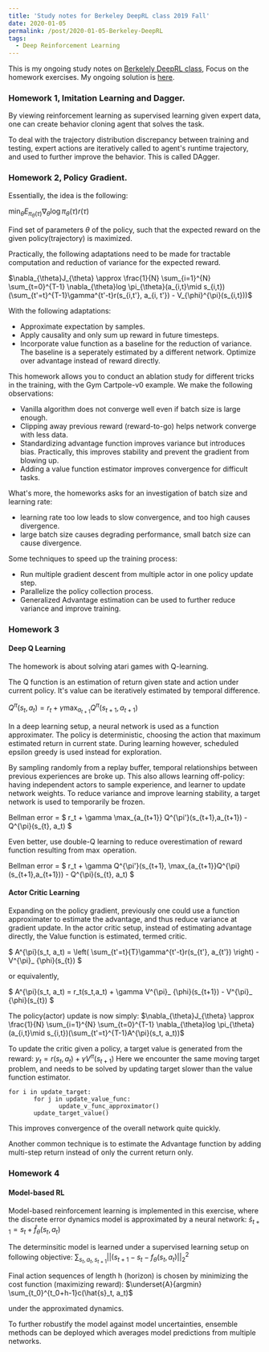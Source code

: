 ```yaml
---
title: 'Study notes for Berkeley DeepRL class 2019 Fall'
date: 2020-01-05
permalink: /post/2020-01-05-Berkeley-DeepRL
tags:
  - Deep Reinforcement Learning
---
```


This is my ongoing study notes on [Berkelely DeepRL class](http://rail.eecs.berkeley.edu/deeprlcourse/), Focus on the homework exercises. 
My ongoing solution is [here](https://github.com/JD-ETH/DeepRL-Berkely-Solution).

### Homework 1, Imitation Learning and Dagger. 

By viewing reinforcement learning as supervised learning given expert data, one can create behavior cloning agent that solves the task. 

To deal with the trajectory distribution discrepancy between training and testing, expert actions are iteratively called to agent's runtime trajectory, and used to further improve the behavior. This is called DAgger. 

### Homework 2, Policy Gradient. 

Essentially, the idea is the following: 

$\min_{\theta} E_{\pi_{\theta}(\tau)} \nabla_{\theta} \log \pi_{\theta}(\tau)r(\tau)$

Find set of parameters $\theta$ of the policy, such that the expected reward on the given policy(trajectory) is maximized. 

Practically, the following adaptations need to be made for tractable computation and reduction of variance for the expected reward. 

$\nabla_{\theta}J_{\theta} \approx \frac{1}{N} \sum_{i=1}^{N} \sum_{t=0}^{T-1} \nabla_{\theta}log \pi_{\theta}(a_{i,t}\mid s_{i,t})(\sum_{t'=t}^{T-1}\gamma^{t'-t}r(s_{i,t'}, a_{i, t'}) - V_{\phi}^{\pi}(s_{i,t}))$

With the following adaptations:
- Approximate expectation by samples.
- Apply causality and only sum up reward in future timesteps.
- Incorporate value function as a baseline for the reduction of variance. The baseline is a seperately estimated by a different network. Optimize over advantage instead of reward directly. 

This homework allows you to conduct an ablation study for different tricks in the training, with the Gym Cartpole-v0 example. We make the following observations:
- Vanilla algorithm does not converge well even if batch size is large enough. 
- Clipping away previous reward (reward-to-go) helps network converge with less data.
- Standardizing advantage function improves variance but introduces bias. Practically, this improves stability and prevent the gradient from blowing up. 
- Adding a value function estimator improves convergence for difficult tasks. 

What's more, the homeworks asks for an investigation of batch size and learning rate:
- learning rate too low leads to slow convergence, and too high causes divergence.
- large batch size causes degrading performance, small batch size can cause divergence. 

Some techniques to speed up the training process:
- Run multiple gradient descent from multiple actor in one policy update step.
- Parallelize the policy collection process. 
- Generalized Advantage estimation can be used to further reduce variance and improve training. 

### Homework 3
#### Deep Q Learning 

The homework is about solving atari games with Q-learning. 

The Q function is an estimation of return given state and action under current policy. It's value can be iteratively estimated by temporal difference.   

$Q^{\pi}(s_t,a_t) = r_t + \gamma \max_{a_{t+1}} Q^{\pi}(s_{t+1}, a_{t+1})$

In a deep learning setup, a neural network is used as a function approximater. 
The policy is deterministic, choosing the action that maximum estimated return in current state. 
During learning however, scheduled epsilon greedy is used instead for exploration. 

By sampling randomly from a replay buffer, temporal relationships between previous experiences are broke up. This also 
allows learning off-policy: having independent actors to sample experience, and learner to update network weights. 
To reduce variance and improve learning stability, a target network is used to temporarily be frozen. 

Bellman error = $ r_t + \gamma \max_{a_{t+1}} Q^{\pi'}(s_{t+1},a_{t+1}) - Q^{\pi}(s_{t}, a_t) $

Even better, use double-Q learning to reduce overestimation of reward function resulting from $\max$ operation. 

Bellman error = $ r_t + \gamma Q^{\pi'}(s_{t+1}, \max_{a_{t+1}}Q^{\pi}(s_{t+1},a_{t+1})) - Q^{\pi}(s_{t}, a_t) $
 
#### Actor Critic Learning
Expanding on the policy gradient, previously one could use a function approximater to estimate the advantage, and thus reduce variance at gradient update. In the actor critic setup, instead of estimating advantage directly, the Value function is estimated, termed critic. 

$ A^{\pi}(s_t, a_t) = \left( \sum_{t'=t}{T}\gamma^{t'-t}r(s_{t'}, a_{t'}) \right) - V^{\pi}_ {\phi}(s_{t}) $

or equivalently, 

$ A^{\pi}(s_t, a_t) = r_t(s_t,a_t) + \gamma V^{\pi}_ {\phi}(s_{t+1}) - V^{\pi}_ {\phi}(s_{t}) $

The policy(actor) update is now simply: 
$\nabla_{\theta}J_{\theta} \approx \frac{1}{N} \sum_{i=1}^{N} \sum_{t=0}^{T-1} \nabla_{\theta}log \pi_{\theta}(a_{i,t}\mid s_{i,t})(\sum_{t'=t}^{T-1}A^{\pi}(s_t, a_t))$

To update the critic given a policy, a target value is generated from the reward:
$y_t = r(s_t, a_t) + \gamma V^{\pi}(s_{t+1})$ 
Here we encounter the same moving target problem, and needs to be solved by updating target slower than the value function estimator. 
```
for i in update_target:
       for j in update_value_func:
              update_v_func_approximator()
       update_target_value()
```
This improves convergence of the overall network quite quickly. 

Another common technique is to estimate the Advantage function by adding multi-step return instead of only the current return only. 

### Homework 4
#### Model-based RL 
Model-based reinforcement learning is implemented in this exercise, where the discrete error dynamics model is approximated by a neural network: 
$\hat{s}_ {t+1} = s_t + \hat{f}_ {\theta}(s_t, a_t)$

The determinsitic model is learned under a supervised learning setup on following objective:
$\sum_{s_t,a_t,s_{t+1}} || (s_{t+1}-s_t - f_{\theta}(s_t,a_t)||_2^2$

Final action sequences of length h (horizon) is chosen by minimizing the cost function (maximizing reward):
$\underset{A}{argmin} \sum_{t_0}^{t_0+h-1}c(\hat{s}_t, a_t)$

under the approximated dynamics. 

To further robustify the model against model uncertainties, ensemble methods can be deployed which averages model predictions from multiple networks. 
